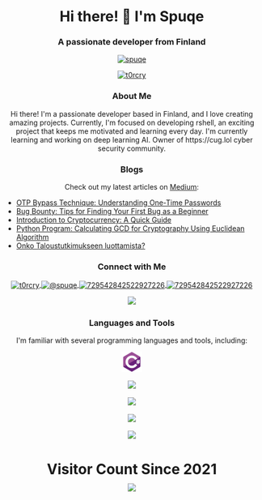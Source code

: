 <h1 align="center">Hi there! 👋 I'm Spuqe</h1>
<h3 align="center">A passionate developer from Finland</h3>

<p align="center">
  <a href="https://github.com/ryo-ma/github-profile-trophy">
    <img src="https://github-profile-trophy.vercel.app/?username=spuqe&theme=algolia&column=3&margin-w=15&margin-h=15" alt="spuqe" />
  </a>
</p>

<p align="center">
  <a href="https://twitter.com/ghs081" target="blank">
    <img src="https://img.shields.io/twitter/follow/t0rcry?logo=twitter&style=for-the-badge" alt="t0rcry" />
  </a>
</p>

<h3 align="center">About Me</h3>

<p align="center">
  Hi there! I'm a passionate developer based in Finland, and I love creating amazing projects. Currently, I'm focused on developing rshell, an exciting project that keeps me motivated and learning every day. 
  I'm currently learning and working on deep learning AI. Owner of https://cug.lol cyber security community.
</p>

<h3 align="center">Blogs</h3>

<p align="center">
  Check out my latest articles on <a href="https://graph33.medium.com/">Medium</a>:
</p>

<!-- BLOG-POST-LIST:START -->
- [OTP Bypass Technique: Understanding One-Time Passwords](https://graph33.medium.com/otp-bypass-technique-understanding-one-time-passwords-477aaf99179f?source=rss-9f93260ab231------2)
- [Bug Bounty: Tips for Finding Your First Bug as a Beginner](https://graph33.medium.com/bug-bounty-tips-for-finding-your-first-bug-as-a-beginner-120f71c709cd?source=rss-9f93260ab231------2)
- [Introduction to Cryptocurrency: A Quick Guide](https://graph33.medium.com/introduction-to-cryptocurrency-a-quick-guide-6d54a19b8fff?source=rss-9f93260ab231------2)
- [Python Program: Calculating GCD for Cryptography Using Euclidean Algorithm](https://graph33.medium.com/python-program-calculating-gcd-for-cryptography-using-euclidean-algorithm-551c98f67476?source=rss-9f93260ab231------2)
- [Onko Taloustutkimukseen luottamista?](https://graph33.medium.com/onko-taloustutkimukseen-luottamista-8f573b28a80b?source=rss-9f93260ab231------2)
<!-- BLOG-POST-LIST:END -->

<h3 align="center">Connect with Me</h3>

<p align="center">
  <a href="https://twitter.com/GHS081" target="blank">
    <img align="center" src="https://raw.githubusercontent.com/rahuldkjain/github-profile-readme-generator/master/src/images/icons/Social/twitter.svg" alt="t0rcry" height="30" width="40" />
  </a>
  <a href="https://medium.com/@graph33" target="blank">
    <img align="center" src="https://raw.githubusercontent.com/rahuldkjain/github-profile-readme-generator/master/src/images/icons/Social/medium.svg" alt="@spuqe" height="30" width="40" />
  </a>
  <a href="https://discord.gg/cyber-underground-900619671072567326" target="blank">
    <img align="center" src="https://raw.githubusercontent.com/rahuldkjain/github-profile-readme-generator/master/src/images/icons/Social/discord.svg" alt="729542842522927226" height="30" width="40" />
  </a>
  <a href="https://discord.com/user/729542842522927226" target="blank">
    <img align="center" src="https://raw.githubusercontent.com/rahuldkjain/github-profile-readme-generator/master/src/images/icons/Social/discord.svg" alt="729542842522927226" height="30" width="40" />
  </a>
</p>

<div align="center">

<img src="https://discord.c99.nl/widget/theme-3/729542842522927226.png">
 
</div>

<h3 align="center">Languages and Tools</h3>

<p align="center">
  I'm familiar with several programming languages and tools, including:
</p>

<p align="center">
  <a href="https://www.w3schools.com/cs/" target="_blank" rel="noreferrer">
    <img src="https://raw.githubusercontent.com/devicons/devicon/master/icons/csharp/csharp-original.svg" alt="csharp" width="40" height="40"/>
  </a>
  <!-- Add more icons of your preferred programming languages and tools here -->
</p>

<p align="center">
  <img src="https://github-readme-stats.vercel.app/api/top-langs/?username=spuqe&layout=compact&show_icons=true&theme=radical&count_private=true&langs_count=10&hide=css"/>
</p>

<p align="center">
  <img src="https://github-readme-stats.vercel.app/api?username=spuqe&count_private=true&show_icons=true&theme=radical" />
</p>

<p align="center">
  <a href="https://testaustime.fi">
    <img src="https://github-readme-testaustime.vercel.app/api/testaustime?username=graph&layout=compact&range=999&langs_count=20&bg_color=001219&text_color=94d2bd&icon_color=0a9396&title_color=ee9b00" />
  </a>
</p>

<p align="center">      
  <img src="https://i.imgur.com/7SDkYwo.gif"/>
</p>

<p> 
  <h1 align="center">Visitor Count Since 2021<br>
  <img src="https://profile-counter.glitch.me/spuqe/count.svg" />
  </h1>
</p>
